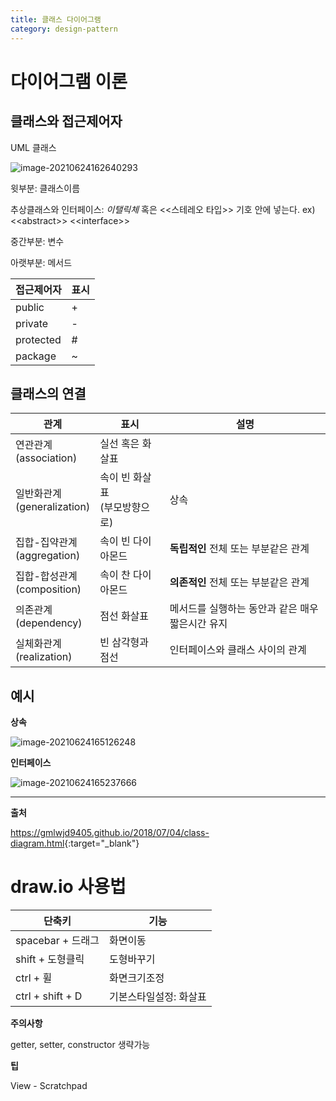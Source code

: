 ```yaml
---
title: 클래스 다이어그램
category: design-pattern
---
```


# 다이어그램 이론

## 클래스와 접근제어자

UML 클래스

![image-20210624162640293](../../assets/images/image-20210624162640293.png)

윗부분: 클래스이름

추상클래스와 인터페이스: _이탤릭체_  혹은 <<스테레오 타입>> 기호 안에 넣는다.
ex) <\<abstract>> <\<interface>>

중간부분: 변수

아랫부분: 메서드

| 접근제어자 | 표시 |
| ---------- | ---- |
| public     | +    |
| private    | -    |
| protected  | #    |
| package    | ~    |

## 클래스의 연결

| 관계                             | 표시                               | 설명                                             |
| -------------------------------- | ---------------------------------- | ------------------------------------------------ |
| 연관관계<br />(association)      | 실선 혹은 화살표                   |                                                  |
| 일반화관계<br />(generalization) | 속이 빈 화살표<br />(부모방향으로) | 상속                                             |
| 집합-집약관계<br />(aggregation) | 속이 빈 다이아몬드                 | **독립적인** 전체 또는 부분같은 관계             |
| 집합-합성관계<br />(composition) | 속이 찬 다이아몬드                 | **의존적인** 전체 또는 부분같은 관계             |
| 의존관계<br />(dependency)       | 점선 화살표                        | 메서드를 실행하는 동안과 같은 매우 짧은시간 유지 |
| 실체화관계<br />(realization)    | 빈 삼각형과 점선                   | 인터페이스와 클래스 사이의 관계                  |

## 예시

**상속**

![image-20210624165126248](../../assets/images/image-20210624165126248.png)

**인터페이스**

![image-20210624165237666](../../assets/images/image-20210624165237666.png)






---

**출처**

<https://gmlwjd9405.github.io/2018/07/04/class-diagram.html>{:target="_blank"}

# draw.io 사용법

| 단축키            | 기능                   |
| ----------------- | ---------------------- |
| spacebar + 드래그 | 화면이동               |
| shift + 도형클릭  | 도형바꾸기             |
| ctrl + 휠         | 화면크기조정           |
| ctrl + shift + D  | 기본스타일설정: 화살표 |

**주의사항**

getter, setter, constructor 생략가능

**팁**

View - Scratchpad

